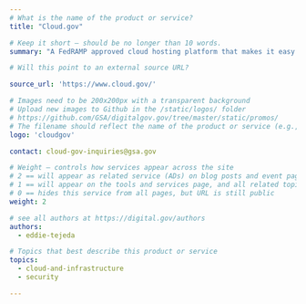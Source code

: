 ```yaml
---
# What is the name of the product or service?
title: "Cloud.gov"

# Keep it short — should be no longer than 10 words.
summary: "A FedRAMP approved cloud hosting platform that makes it easy for federal agencies to get on the cloud by simplifying procurement, security, and compliance."

# Will this point to an external source URL?

source_url: 'https://www.cloud.gov/'

# Images need to be 200x200px with a transparent background
# Upload new images to Github in the /static/logos/ folder
# https://github.com/GSA/digitalgov.gov/tree/master/static/promos/
# The filename should reflect the name of the product or service (e.g., challenge-gov.png)
logo: 'cloudgov'

contact: cloud-gov-inquiries@gsa.gov

# Weight — controls how services appear across the site
# 2 == will appear as related service (ADs) on blog posts and event pages
# 1 == will appear on the tools and services page, and all related topic pages
# 0 == hides this service from all pages, but URL is still public
weight: 2

# see all authors at https://digital.gov/authors
authors:
  - eddie-tejeda

# Topics that best describe this product or service
topics:
  - cloud-and-infrastructure
  - security

---
```

